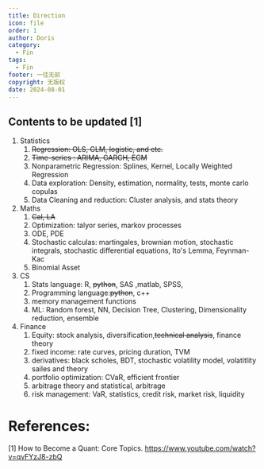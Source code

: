 ```yaml
---
title: Direction
icon: file
order: 1
author: Doris
category:
  - Fin
tags:
  - Fin
footer: 一往无前
copyright: 无版权
date: 2024-08-01
---
```

## Contents to be updated [1]
1. Statistics
	1. ~~Regression: OLS, GLM, logistic, and etc.~~
	2. ~~Time-series : ARIMA, GARCH, ECM~~
	3. Nonparametric Regression: Splines, Kernel, Locally Weighted Regression
	4. Data exploration: Density, estimation, normality, tests, monte carlo copulas
	5. Data Cleaning and reduction: Cluster analysis, and stats theory
2. Maths
	1. ~~Cal, LA~~
	2. Optimization: talyor series, markov processes
	3. ODE, PDE
	4. Stochastic calculas: martingales, brownian motion, stochastic integrals, stochastic differential equations, Ito's Lemma, Feynman-Kac
	5. Binomial Asset 
3. CS
	1. Stats language: R, ~~python~~, SAS ,matlab, SPSS,
	2. Programming language:~~python~~, c++
	3. memory management functions
	4. ML: Random forest, NN, Decision Tree, Clustering, Dimensionality reduction, ensemble
4. Finance
	1. Equity: stock analysis, diversification,~~technical analysis~~, finance theory
	2. fixed income: rate curves, pricing duration, TVM
	3. derivatives: black scholes, BDT, stochastic volatility model, volatitlity sailes and theory
	4. portfolio optimization: CVaR, efficient frontier
	5. arbitrage theory and statistical, arbitrage
	6. risk management: VaR, statistics, credit risk, market risk, liquidity
# References:
[1] How to Become a Quant: Core Topics. https://www.youtube.com/watch?v=qvFYzJ8-zbQ